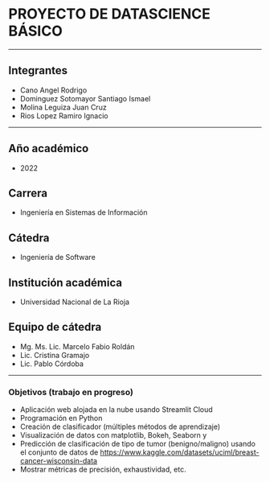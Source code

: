 # PROYECTO DE DATASCIENCE BÁSICO
---
## Integrantes
- Cano Angel Rodrigo
- Dominguez Sotomayor Santiago Ismael
- Molina Leguiza Juan Cruz
- Rios Lopez Ramiro Ignacio
---
## Año académico
- 2022
## Carrera
- Ingeniería en Sistemas de Información
## Cátedra
- Ingeniería de Software
## Institución académica
- Universidad Nacional de La Rioja
## Equipo de cátedra
- Mg. Ms. Lic. Marcelo Fabio Roldán
- Lic. Cristina Gramajo
- Lic. Pablo Córdoba
---
### Objetivos (trabajo en progreso)
- Aplicación web alojada en la nube usando Streamlit Cloud
- Programación en Python
- Creación de clasificador (múltiples métodos de aprendizaje)
- Visualización de datos con matplotlib, Bokeh, Seaborn y 
- Predicción de clasificación de tipo de tumor (benigno/maligno) usando el conjunto de datos de https://www.kaggle.com/datasets/uciml/breast-cancer-wisconsin-data
- Mostrar métricas de precisión, exhaustividad, etc.